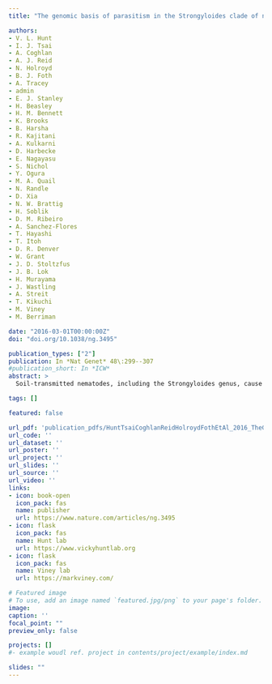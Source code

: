```yaml
---
title: "The genomic basis of parasitism in the Strongyloides clade of nematodes"

authors:
- V. L. Hunt
- I. J. Tsai
- A. Coghlan
- A. J. Reid
- N. Holroyd
- B. J. Foth
- A. Tracey
- admin
- E. J. Stanley
- H. Beasley
- H. M. Bennett
- K. Brooks
- B. Harsha
- R. Kajitani
- A. Kulkarni
- D. Harbecke
- E. Nagayasu
- S. Nichol
- Y. Ogura
- M. A. Quail
- N. Randle
- D. Xia
- N. W. Brattig
- H. Soblik
- D. M. Ribeiro
- A. Sanchez-Flores
- T. Hayashi
- T. Itoh
- D. R. Denver
- W. Grant
- J. D. Stoltzfus
- J. B. Lok
- H. Murayama
- J. Wastling
- A. Streit
- T. Kikuchi
- M. Viney
- M. Berriman

date: "2016-03-01T00:00:00Z"
doi: "doi.org/10.1038/ng.3495"

publication_types: ["2"]
publication: In *Nat Genet* 48\:299--307
#publication_short: In *ICW*
abstract: >
  Soil-transmitted nematodes, including the Strongyloides genus, cause one of the most prevalent neglected tropical diseases. Here we compare the genomes of four Strongyloides species, including the human pathogen Strongyloides stercoralis, and their close relatives that are facultatively parasitic (Parastrongyloides trichosuri) and free-living (Rhabditophanes sp. KR3021). A significant paralogous expansion of key gene families--families encoding astacin-like and SCP/TAPS proteins--is associated with the evolution of parasitism in this clade. Exploiting the unique Strongyloides life cycle, we compare the transcriptomes of the parasitic and free-living stages and find that these same gene families are upregulated in the parasitic stages, underscoring their role in nematode parasitism.

tags: []

featured: false

url_pdf: 'publication_pdfs/HuntTsaiCoghlanReidHolroydFothEtAl_2016_TheGenomicBasisOfParasitismInTheStrongyloidesCladeOfNematodes_NatureGenetics.pdf'
url_code: ''
url_dataset: ''
url_poster: ''
url_project: ''
url_slides: ''
url_source: ''
url_video: ''
links:
- icon: book-open
  icon_pack: fas
  name: publisher
  url: https://www.nature.com/articles/ng.3495
- icon: flask
  icon_pack: fas
  name: Hunt lab
  url: https://www.vickyhuntlab.org
- icon: flask
  icon_pack: fas
  name: Viney lab
  url: https://markviney.com/

# Featured image
# To use, add an image named `featured.jpg/png` to your page's folder.
image:
caption: ''
focal_point: ""
preview_only: false

projects: []
#- example woudl ref. project in contents/project/example/index.md

slides: ""
---
```

